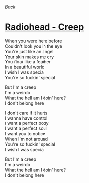 ###### [Back](../Readme.md)
# [Radiohead - Creep](tabs.md)

When you were here before  
Couldn't look you in the eye  
You're just like an angel  
Your skin makes me cry  
You float like a feather  
In a beautiful world  
I wish I was special  
You're so fuckin' special  

But I'm a creep  
I'm a weirdo  
What the hell am I doin' here?  
I don't belong here  

I don't care if it hurts  
I wanna have control  
I want a perfect body  
I want a perfect soul  
I want you to notice  
When I'm not around  
You're so fuckin' special  
I wish I was special  

But I'm a creep  
I'm a weirdo  
What the hell am I doin' here?  
I don't belong here  
